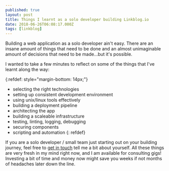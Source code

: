 ```yaml
---
published: true
layout: post
title: Things I learnt as a solo developer building Linkblog.io
date: 2018-06-26T06:08:17.000Z
tags: [linkblog] 
---
```


Building a web application as a solo developer ain't easy. There are an insane amount of things that need to be done and an almost unimaginable amount of decisions that need to be made...but it's possible.

I wanted to take a few minutes to reflect on some of the things that I've learnt along the way:

{:refdef: style="margin-bottom: 14px;"}
- selecting the right technologies
- setting up consistent development environment
- using unix/linux tools effectively
- building a deployment pipeline
- architecting the app
- building a scaleable infrastructure
- testing, linting, logging, debugging
- securing components
- scripting and automation
{: refdef}

If you are a solo developer / small team just starting out on your building journey, feel free to [get in touch]({{site.baseurl}}/about/) tell me a bit about yourself. All these things are very fresh in my mind right now, and I am available for consulting gigs! Investing a bit of time and money now might save you weeks if not months of headaches later down the line.

